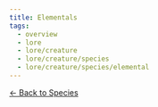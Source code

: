 ```yaml
---
title: Elementals
tags:
  - overview
  - lore
  - lore/creature
  - lore/creature/species
  - lore/creature/species/elemental
---
```


[<- Back to Species](../index.md)
